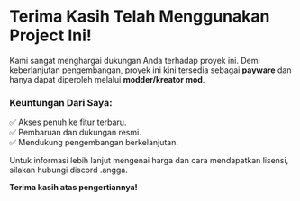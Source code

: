 # Terima Kasih Telah Menggunakan Project Ini!  

Kami sangat menghargai dukungan Anda terhadap proyek ini. Demi keberlanjutan pengembangan, proyek ini kini tersedia sebagai **payware** dan hanya dapat diperoleh melalui **modder/kreator mod**.  

### Keuntungan Dari Saya:  
✅ Akses penuh ke fitur terbaru.  
✅ Pembaruan dan dukungan resmi.  
✅ Mendukung pengembangan berkelanjutan.  

Untuk informasi lebih lanjut mengenai harga dan cara mendapatkan lisensi, silakan hubungi discord .angga.  

**Terima kasih atas pengertiannya!**

